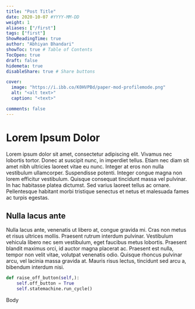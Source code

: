 ```yaml
---
title: "Post Title"
date: 2020-10-07 #YYYY-MM-DD
weight: 1
aliases: ["/first"]
tags: ["first"]
ShowReadingTime: true
author: "Abhiyan Bhandari"
showToc: true # Table of Contents
TocOpen: true
draft: false
hidemeta: true
disableShare: true # Share buttons

cover:
  image: "https://i.ibb.co/K0HVPBd/paper-mod-profilemode.png"
  alt: "<alt text>"
  caption: "<text>"

comments: false
---
```


# Lorem Ipsum Dolor

Lorem ipsum dolor sit amet, consectetur adipiscing elit. Vivamus nec lobortis tortor. Donec at suscipit nunc, in imperdiet tellus. Etiam nec diam sit amet nibh ultricies laoreet vitae eu nunc. Integer at eros non nulla vestibulum ullamcorper. Suspendisse potenti. Integer congue magna non lorem efficitur vestibulum. Quisque consequat tincidunt massa vel pulvinar. In hac habitasse platea dictumst. Sed varius laoreet tellus ac ornare. Pellentesque habitant morbi tristique senectus et netus et malesuada fames ac turpis egestas.

## Nulla lacus ante

Nulla lacus ante, venenatis ut libero at, congue gravida mi. Cras non metus et risus ultrices mollis. Praesent rutrum interdum pulvinar. Vestibulum vehicula libero nec sem vestibulum, eget faucibus metus lobortis. Praesent blandit maximus orci, id auctor magna placerat ac. Praesent est nulla, tempor non velit vitae, volutpat venenatis odio. Quisque rhoncus pulvinar arcu, vel lacinia massa gravida at. Mauris risus lectus, tincidunt sed arcu a, bibendum interdum nisi.

```python
def raise_off_button(self,):
    self.off_button = True
    self.statemachine.run_cycle()
```

Body
